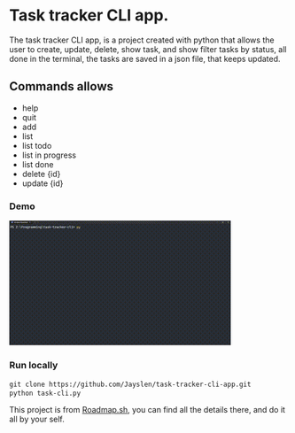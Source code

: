 # Task tracker CLI app.

The task tracker CLI app, is a project created with python that allows the user to create, update, delete, show task, and show filter tasks by status, all done in the terminal, the tasks are saved in a json file, that keeps updated.

## Commands allows
<ul>
  <li>help</li>
  <li>quit</li>
  <li>add</li>
  <li>list</li>
  <li>list todo</li>
  <li>list in progress</li>
  <li>list done</li>
  <li>delete {id}</li>
  <li>update {id}</li>
</ul>

### Demo
![Demo gif](https://github.com/Jayslen/task-tracker-cli-app/blob/main/src/demo.gif)

### Run locally
```
git clone https://github.com/Jayslen/task-tracker-cli-app.git
python task-cli.py
```

This project is from [Roadmap.sh](https://roadmap.sh/projects/task-tracker), you can find all the details there, and do it all by your self.

